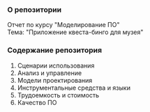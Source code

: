 ### О репозитории
Отчет по курсу "Моделирование ПО"\
Тема: "Приложение квеста-бинго для музея"

### Содержание репозитория
1. Сценарии использования
2. Анализ и управление
3. Модели проектирования
4. Инструментальные средства и языки
5. Трудоемкость и стоимость
6. Качество ПО
